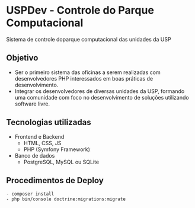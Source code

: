 # USPDev - Controle do Parque Computacional 

Sistema de controle doparque computacional das unidades da USP

## Objetivo

* Ser o primeiro sistema das oficinas a serem realizadas com desenvolvedores PHP interessados em boas práticas de desenvolvimento.
* Integrar os desenvolvedores de diversas unidades da USP, formando uma comunidade com foco no desenvolvimento de soluções utilizando software livre.

## Tecnologias utilizadas

* Frontend e Backend
    - HTML, CSS, JS
    - PHP (Symfony Framework)
* Banco de dados
    - PostgreSQL, MySQL ou SQLite

## Procedimentos de Deploy
    - composer install
    - php bin/console doctrine:migrations:migrate

   
